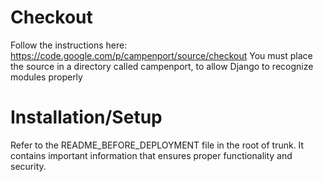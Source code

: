 # Checkout #

Follow the instructions here: https://code.google.com/p/campenport/source/checkout
You must place the source in a directory called campenport, to allow Django to recognize modules properly

# Installation/Setup #

Refer to the README\_BEFORE\_DEPLOYMENT file in the root of trunk. It contains important information that ensures proper functionality and security.